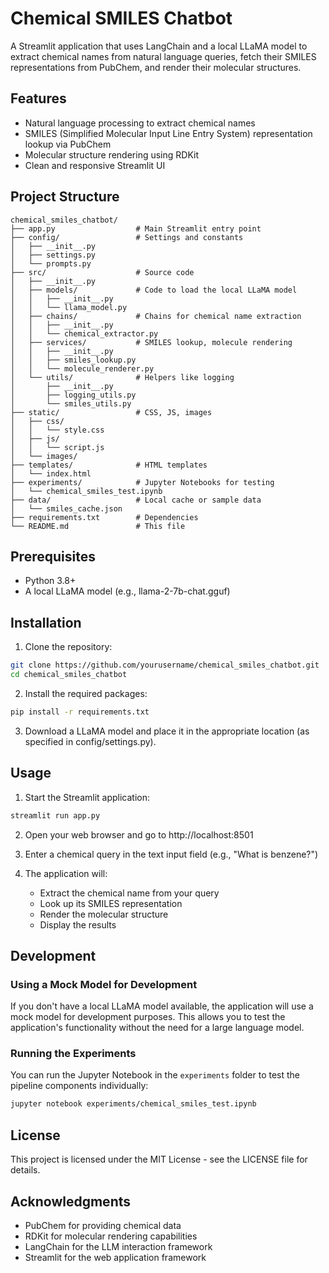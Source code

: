 # Chemical SMILES Chatbot

A Streamlit application that uses LangChain and a local LLaMA model to extract chemical names from natural language queries, fetch their SMILES representations from PubChem, and render their molecular structures.

## Features

- Natural language processing to extract chemical names
- SMILES (Simplified Molecular Input Line Entry System) representation lookup via PubChem
- Molecular structure rendering using RDKit
- Clean and responsive Streamlit UI

## Project Structure

```
chemical_smiles_chatbot/
├── app.py                  # Main Streamlit entry point
├── config/                 # Settings and constants
│   ├── __init__.py
│   ├── settings.py
│   └── prompts.py
├── src/                    # Source code
│   ├── __init__.py
│   ├── models/             # Code to load the local LLaMA model
│   │   ├── __init__.py
│   │   └── llama_model.py
│   ├── chains/             # Chains for chemical name extraction
│   │   ├── __init__.py
│   │   └── chemical_extractor.py
│   ├── services/           # SMILES lookup, molecule rendering
│   │   ├── __init__.py
│   │   ├── smiles_lookup.py
│   │   └── molecule_renderer.py
│   └── utils/              # Helpers like logging
│       ├── __init__.py
│       ├── logging_utils.py
│       └── smiles_utils.py
├── static/                 # CSS, JS, images
│   ├── css/
│   │   └── style.css
│   ├── js/
│   │   └── script.js
│   └── images/
├── templates/              # HTML templates
│   └── index.html
├── experiments/            # Jupyter Notebooks for testing
│   └── chemical_smiles_test.ipynb
├── data/                   # Local cache or sample data
│   └── smiles_cache.json
├── requirements.txt        # Dependencies
└── README.md               # This file
```

## Prerequisites

- Python 3.8+
- A local LLaMA model (e.g., llama-2-7b-chat.gguf)

## Installation

1. Clone the repository:
```bash
git clone https://github.com/yourusername/chemical_smiles_chatbot.git
cd chemical_smiles_chatbot
```

2. Install the required packages:
```bash
pip install -r requirements.txt
```

3. Download a LLaMA model and place it in the appropriate location (as specified in config/settings.py).

## Usage

1. Start the Streamlit application:
```bash
streamlit run app.py
```

2. Open your web browser and go to http://localhost:8501

3. Enter a chemical query in the text input field (e.g., "What is benzene?")

4. The application will:
   - Extract the chemical name from your query
   - Look up its SMILES representation
   - Render the molecular structure
   - Display the results

## Development

### Using a Mock Model for Development

If you don't have a local LLaMA model available, the application will use a mock model for development purposes. This allows you to test the application's functionality without the need for a large language model.

### Running the Experiments

You can run the Jupyter Notebook in the `experiments` folder to test the pipeline components individually:

```bash
jupyter notebook experiments/chemical_smiles_test.ipynb
```

## License

This project is licensed under the MIT License - see the LICENSE file for details.

## Acknowledgments

- PubChem for providing chemical data
- RDKit for molecular rendering capabilities
- LangChain for the LLM interaction framework
- Streamlit for the web application framework
